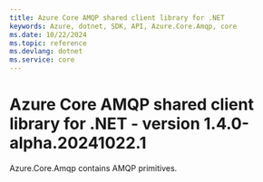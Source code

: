 ```yaml
---
title: Azure Core AMQP shared client library for .NET
keywords: Azure, dotnet, SDK, API, Azure.Core.Amqp, core
ms.date: 10/22/2024
ms.topic: reference
ms.devlang: dotnet
ms.service: core
---
```

# Azure Core AMQP shared client library for .NET - version 1.4.0-alpha.20241022.1 


Azure.Core.Amqp contains AMQP primitives. 

